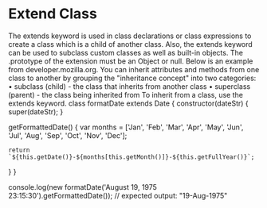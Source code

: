 # Extend Class

The extends keyword is used in class declarations or class expressions to create a class which is a child of another class. Also, the extends keyword can be used to subclass custom classes as well as built-in objects. The .prototype of the extension must be an Object or null. Below is an example from developer.mozilla.org.
You can inherit attributes and methods from one class to another by grouping the "inheritance concept" into two categories:
•	subclass (child) - the class that inherits from another class
•	superclass (parent) - the class being inherited from
To inherit from a class, use the extends keyword.
class formatDate extends Date {
  constructor(dateStr) {
    super(dateStr);
  }

  getFormattedDate() {
    var months = ['Jan', 'Feb', 'Mar', 'Apr', 'May', 'Jun',
                  'Jul', 'Aug', 'Sep', 'Oct', 'Nov', 'Dec'];

    return `${this.getDate()}-${months[this.getMonth()]}-${this.getFullYear()}`;
  }
}

console.log(new formatDate('August 19, 1975 23:15:30').getFormattedDate());
// expected output: "19-Aug-1975"


